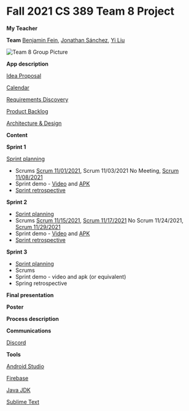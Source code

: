 # Fall 2021 CS 389 Team 8 Project

**My Teacher**

**Team** 
[Benjamin Fein](https://github.com/benfein), [Jonathan Sánchez](https://github.com/Aviel32), [Yi Liu](https://github.com/yl58558p)

![Team 8 Group Picture](./team8picture.png)

**App description**

[Idea Proposal](https://docs.google.com/document/d/1I-gjR3WV-8_1gmvqBqId-87ea66XdRQC2WG-SMUJ6ZA/edit?usp=sharing)

[Calendar](https://calendar.google.com/calendar/u/0?cid=aXZoMmU3NjhzMjRkdGlxZWYwcXZvbzhxcjBAZ3JvdXAuY2FsZW5kYXIuZ29vZ2xlLmNvbQ)

[Requirements Discovery](https://docs.google.com/document/d/1NevII8yfhaMG73RqamSwlt86ltirYKhb_Ih71K-m-lM/edit?usp=sharing)

[Product Backlog](https://docs.google.com/spreadsheets/d/1MFUP4TBV5JwOOgS4QuzjCVLCBh05hf9BYoA37X1-CC0/edit?usp=sharing)

[Architecture & Design](https://docs.google.com/document/d/1i2P2LnL2z2kavDDFKUbuGg2AqfAyUeBr-JljMAaJ9u8/edit?usp=sharing)

**Content**

**Sprint 1**

[Sprint planning](https://docs.google.com/document/d/1TN4bljz4dtk4r5NhxUMJri0XneNecctzZrO5LAMtcd0/edit?usp=sharing)
* Scrums [Scrum 11/01/2021](./scrum-11-01-2021.md), Scrum 11/03/2021 No Meeting, [Scrum 11/08/2021](./scrum-11-08-2021.md)
* Sprint demo - [Video](https://youtu.be/2iMXF9qL-Z4) and [APK](./Team8_Sprint1_app-debug.apk)
* [Sprint retrospective](./Team8-Sprint1-Retro.md)

**Sprint 2**

* [Sprint planning](./sprint2planning.md)
* Scrums [Scrum 11/15/2021](./scrum-11-15-2021.md), [Scrum 11/17/2021](./scrum-11-17-2021.md)
  No Scrum 11/24/2021, [Scrum 11/29/2021](./scrum-11-29-2021.md)
* Sprint demo - [Video](https://youtu.be/7w5Q7flwBTI) and [APK](./sprint2.apk)
* [Sprint retrospective](./Team8-Sprint2-Retro.md)

**Sprint 3** 

* [Sprint planning](./sprint3planning.md)
* Scrums
* Sprint demo - video and apk (or equivalent)
* Spring retrospective

**Final presentation**

**Poster**

**Process description**

**Communications**

[Discord](https://discord.com)

**Tools**

[Android Studio](https://developer.android.com/studio)

[Firebase](https://firebase.google.com)

[Java JDK](https://www.java.com/en/)

[Sublime Text](https://www.sublimetext.com)

